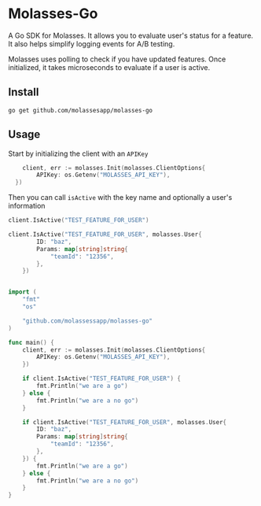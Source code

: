 # Molasses-Go

A Go SDK for Molasses. It allows you to evaluate user's status for a feature. It also helps simplify logging events for A/B testing.

Molasses uses polling to check if you have updated features. Once initialized, it takes microseconds to evaluate if a user is active.

## Install

```
go get github.com/molassesapp/molasses-go
```

## Usage

Start by initializing the client with an `APIKey`

```go
	client, err := molasses.Init(molasses.ClientOptions{
		APIKey: os.Getenv("MOLASSES_API_KEY"),
  })
```

Then you can call `isActive` with the key name and optionally a user's information

```go
client.IsActive("TEST_FEATURE_FOR_USER")

client.IsActive("TEST_FEATURE_FOR_USER", molasses.User{
		ID: "baz",
		Params: map[string]string{
			"teamId": "12356",
		},
	})
```

```go

import (
	"fmt"
	"os"

	"github.com/molassessapp/molasses-go"
)

func main() {
	client, err := molasses.Init(molasses.ClientOptions{
		APIKey: os.Getenv("MOLASSES_API_KEY"),
    })

	if client.IsActive("TEST_FEATURE_FOR_USER") {
		fmt.Println("we are a go")
	} else {
		fmt.Println("we are a no go")
	}

	if client.IsActive("TEST_FEATURE_FOR_USER", molasses.User{
		ID: "baz",
		Params: map[string]string{
			"teamId": "12356",
		},
	}) {
		fmt.Println("we are a go")
	} else {
		fmt.Println("we are a no go")
	}
}
```
